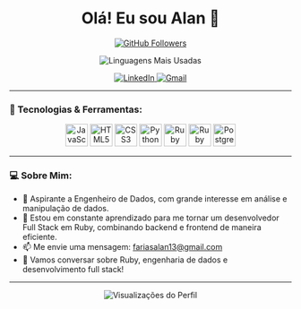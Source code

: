 <h1 align="center">Olá! Eu sou Alan 👋</h1>

<p align="center">
  <a href="https://github.com/Alancfops" target="_blank">
    <img src="https://img.shields.io/github/followers/Alancfops?label=Follow&style=social" alt="GitHub Followers" />
  </a>
</p>

<p align="center">
  <img src="https://github-readme-stats.vercel.app/api/top-langs/?username=Alancfops&layout=compact&theme=radical" alt="Linguagens Mais Usadas" />
</p>

<p align="center">
  <a href="https://www.linkedin.com/in/alan-cristian-2b302328b/" target="_blank">
    <img src="https://img.icons8.com/ios-filled/50/ffffff/linkedin.png" alt="LinkedIn">
  </a>
  <a href="mailto:fariasalan13@gmail.com">
    <img src="https://img.icons8.com/ios-filled/50/ffffff/gmail.png" alt="Gmail">
  </a>
</p>

---

### 🚀 Tecnologias & Ferramentas:

<p align="center">
  <img src="https://cdn.jsdelivr.net/gh/devicons/devicon/icons/javascript/javascript-original.svg" alt="JavaScript" width="40" height="40"/>
  <img src="https://cdn.jsdelivr.net/gh/devicons/devicon/icons/html5/html5-original.svg" alt="HTML5" width="40" height="40"/>
  <img src="https://cdn.jsdelivr.net/gh/devicons/devicon/icons/css3/css3-original.svg" alt="CSS3" width="40" height="40"/>
  <img src="https://cdn.jsdelivr.net/gh/devicons/devicon/icons/python/python-original.svg" alt="Python" width="40" height="40"/>
  <img src="https://cdn.jsdelivr.net/gh/devicons/devicon/icons/ruby/ruby-original.svg" alt="Ruby" width="40" height="40"/>
  <img src="https://cdn.jsdelivr.net/gh/devicons/devicon/icons/rails/rails-original-wordmark.svg" alt="Ruby on Rails" width="40" height="40"/>
  <img src="https://cdn.jsdelivr.net/gh/devicons/devicon/icons/postgresql/postgresql-original.svg" alt="PostgreSQL" width="40" height="40"/>
</p>

---

### 💻 Sobre Mim:

- 💼 Aspirante a Engenheiro de Dados, com grande interesse em análise e manipulação de dados.
- 🌱 Estou em constante aprendizado para me tornar um desenvolvedor Full Stack em Ruby, combinando backend e frontend de maneira eficiente.
- 📫 Me envie uma mensagem: fariasalan13@gmail.com
- 💬 Vamos conversar sobre Ruby, engenharia de dados e desenvolvimento full stack!

---

<p align="center">
  <img src="https://komarev.com/ghpvc/?username=Alancfops&color=brightgreen" alt="Visualizações do Perfil">
</p>
